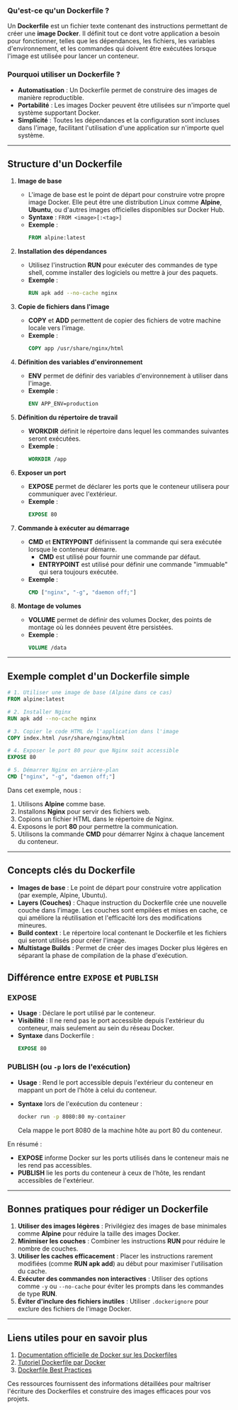 ### Qu'est-ce qu'un **Dockerfile** ?

Un **Dockerfile** est un fichier texte contenant des instructions permettant de créer une **image Docker**. Il définit tout ce dont votre application a besoin pour fonctionner, telles que les dépendances, les fichiers, les variables d'environnement, et les commandes qui doivent être exécutées lorsque l'image est utilisée pour lancer un conteneur.

### Pourquoi utiliser un Dockerfile ?

- **Automatisation** : Un Dockerfile permet de construire des images de manière reproductible.
- **Portabilité** : Les images Docker peuvent être utilisées sur n'importe quel système supportant Docker.
- **Simplicité** : Toutes les dépendances et la configuration sont incluses dans l'image, facilitant l'utilisation d'une application sur n'importe quel système.

---



## Structure d'un Dockerfile

1. **Image de base**
   - L'image de base est le point de départ pour construire votre propre image Docker. Elle peut être une distribution Linux comme **Alpine**, **Ubuntu**, ou d'autres images officielles disponibles sur Docker Hub.
   - **Syntaxe** : `FROM <image>[:<tag>]`
   - **Exemple** :
     ```Dockerfile
     FROM alpine:latest
     ```

2. **Installation des dépendances**
   - Utilisez l'instruction **RUN** pour exécuter des commandes de type shell, comme installer des logiciels ou mettre à jour des paquets.
   - **Exemple** :
     ```Dockerfile
     RUN apk add --no-cache nginx
     ```

3. **Copie de fichiers dans l'image**
   - **COPY** et **ADD** permettent de copier des fichiers de votre machine locale vers l'image.
   - **Exemple** :
     ```Dockerfile
     COPY app /usr/share/nginx/html
     ```

4. **Définition des variables d'environnement**
   - **ENV** permet de définir des variables d'environnement à utiliser dans l'image.
   - **Exemple** :
     ```Dockerfile
     ENV APP_ENV=production
     ```

5. **Définition du répertoire de travail**
   - **WORKDIR** définit le répertoire dans lequel les commandes suivantes seront exécutées.
   - **Exemple** :
     ```Dockerfile
     WORKDIR /app
     ```

6. **Exposer un port**
   - **EXPOSE** permet de déclarer les ports que le conteneur utilisera pour communiquer avec l'extérieur.
   - **Exemple** :
     ```Dockerfile
     EXPOSE 80
     ```

7. **Commande à exécuter au démarrage**
   - **CMD** et **ENTRYPOINT** définissent la commande qui sera exécutée lorsque le conteneur démarre.
     - **CMD** est utilisé pour fournir une commande par défaut.
     - **ENTRYPOINT** est utilisé pour définir une commande "immuable" qui sera toujours exécutée.
   - **Exemple** :
     ```Dockerfile
     CMD ["nginx", "-g", "daemon off;"]
     ```

8. **Montage de volumes**
   - **VOLUME** permet de définir des volumes Docker, des points de montage où les données peuvent être persistées.
   - **Exemple** :
     ```Dockerfile
     VOLUME /data
     ```

---

## Exemple complet d'un Dockerfile simple

```Dockerfile
# 1. Utiliser une image de base (Alpine dans ce cas)
FROM alpine:latest

# 2. Installer Nginx
RUN apk add --no-cache nginx

# 3. Copier le code HTML de l'application dans l'image
COPY index.html /usr/share/nginx/html

# 4. Exposer le port 80 pour que Nginx soit accessible
EXPOSE 80

# 5. Démarrer Nginx en arrière-plan
CMD ["nginx", "-g", "daemon off;"]
```

Dans cet exemple, nous :
1. Utilisons **Alpine** comme base.
2. Installons **Nginx** pour servir des fichiers web.
3. Copions un fichier HTML dans le répertoire de Nginx.
4. Exposons le port **80** pour permettre la communication.
5. Utilisons la commande **CMD** pour démarrer Nginx à chaque lancement du conteneur.

---

## Concepts clés du Dockerfile

- **Images de base** : Le point de départ pour construire votre application (par exemple, Alpine, Ubuntu).
- **Layers (Couches)** : Chaque instruction du Dockerfile crée une nouvelle couche dans l'image. Les couches sont empilées et mises en cache, ce qui améliore la réutilisation et l'efficacité lors des modifications mineures.
- **Build context** : Le répertoire local contenant le Dockerfile et les fichiers qui seront utilisés pour créer l'image.
- **Multistage Builds** : Permet de créer des images Docker plus légères en séparant la phase de compilation de la phase d'exécution.

## Différence entre **`EXPOSE`** et **`PUBLISH`**

### **EXPOSE**
- **Usage** : Déclare le port utilisé par le conteneur.
- **Visibilité** : Il ne rend pas le port accessible depuis l'extérieur du conteneur, mais seulement au sein du réseau Docker.
- **Syntaxe** dans Dockerfile :
  ```Dockerfile
  EXPOSE 80
  ```

### **PUBLISH** (ou **`-p`** lors de l'exécution)
- **Usage** : Rend le port accessible depuis l'extérieur du conteneur en mappant un port de l'hôte à celui du conteneur.
- **Syntaxe** lors de l'exécution du conteneur :
  ```bash
  docker run -p 8080:80 my-container
  ```

  Cela mappe le port 8080 de la machine hôte au port 80 du conteneur.

En résumé :
- **EXPOSE** informe Docker sur les ports utilisés dans le conteneur mais ne les rend pas accessibles.
- **PUBLISH** lie les ports du conteneur à ceux de l'hôte, les rendant accessibles de l'extérieur.

---

## Bonnes pratiques pour rédiger un Dockerfile

1. **Utiliser des images légères** : Privilégiez des images de base minimales comme **Alpine** pour réduire la taille des images Docker.
2. **Minimiser les couches** : Combiner les instructions **RUN** pour réduire le nombre de couches.
3. **Utiliser les caches efficacement** : Placer les instructions rarement modifiées (comme **RUN apk add**) au début pour maximiser l'utilisation du cache.
4. **Exécuter des commandes non interactives** : Utiliser des options comme `-y` ou `--no-cache` pour éviter les prompts dans les commandes de type **RUN**.
5. **Éviter d'inclure des fichiers inutiles** : Utiliser `.dockerignore` pour exclure des fichiers de l'image Docker.

---

## Liens utiles pour en savoir plus

1. [Documentation officielle de Docker sur les Dockerfiles](https://docs.docker.com/engine/reference/builder/)
2. [Tutoriel Dockerfile par Docker](https://docs.docker.com/get-started/part2/)
3. [Dockerfile Best Practices](https://docs.docker.com/develop/develop-images/dockerfile_best-practices/)

Ces ressources fournissent des informations détaillées pour maîtriser l'écriture des Dockerfiles et construire des images efficaces pour vos projets.

